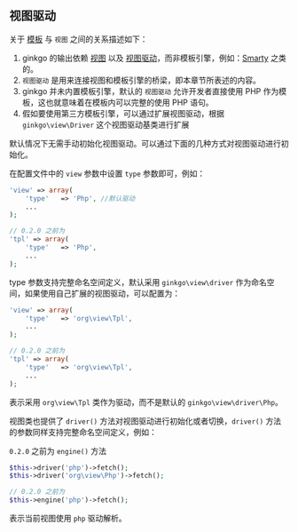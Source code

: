 ## 视图驱动

关于 [模板](../template/index.md) 与 `视图` 之间的关系描述如下：

1. ginkgo 的输出依赖 [视图](../view/index.md) 以及 [视图驱动](../view/driver.md)，而非模板引擎，例如：[Smarty](https://www.smarty.net) 之类的。
2. `视图驱动` 是用来连接视图和模板引擎的桥梁，即本章节所表述的内容。
3. ginkgo 并未内置模板引擎，默认的 `视图驱动` 允许开发者直接使用 PHP 作为模板，这也就意味着在模板内可以完整的使用 PHP 语句。
4. 假如要使用第三方模板引擎，可以通过扩展视图驱动，根据 `ginkgo\view\Driver` 这个视图驱动基类进行扩展

默认情况下无需手动初始化视图驱动。可以通过下面的几种方式对视图驱动进行初始化。

在配置文件中的 `view` 参数中设置 `type` 参数即可，例如：

``` php
'view' => array(
    'type'   => 'Php', //默认驱动
    ...
);

// 0.2.0 之前为
'tpl' => array(
    'type'   => 'Php',
    ...
);
```

type 参数支持完整命名空间定义，默认采用 `ginkgo\view\driver` 作为命名空间，如果使用自己扩展的视图驱动，可以配置为：

``` php
'view' => array(
    'type'   => 'org\view\Tpl',
    ...
);

// 0.2.0 之前为
'tpl' => array(
    'type'   => 'org\view\Tpl',
    ...
);
```

表示采用 `org\view\Tpl` 类作为驱动，而不是默认的 `ginkgo\view\driver\Php`。

视图类也提供了 `driver()` 方法对视图驱动进行初始化或者切换，`driver()` 方法的参数同样支持完整命名空间定义，例如：

`0.2.0` 之前为 `engine()` 方法

``` php
$this->driver('php')->fetch();
$this->driver('org\view\Php')->fetch();

// 0.2.0 之前为
$this->engine('php')->fetch();
```

表示当前视图使用 `php` 驱动解析。
